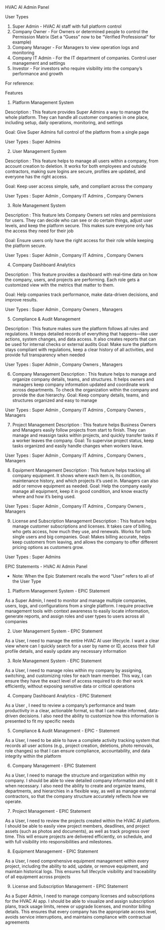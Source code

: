HVAC AI Admin Panel 

User Types 

1.	Super Admin - HVAC AI staff with full platform control
2.	Company Owner - For Owners or determined people to control the Permission Matrix (Set a “Guess” now to be “Verified Professional" for example)
3.	Company Manager - For Managers to view operation logs and monitoring 
4.	Company IT Admin - For the IT department of companies. Control user management and settings
5.	Investor -  For investors who require visibility into the company’s performance and growth

For reference: 
 

Features


1.	Platform Management System

Description : This feature provides Super Admins a way to manage the whole platform. They can handle all customer companies in one place, including setup, daily operations, monitoring, and settings

Goal: Give Super Admins full control of the platform from a single page


User Types : Super Admins




2.	User Management System

Description : This feature helps to manage all users within a company, from account creation to deletion. It works for both employees and outside contractors, making sure logins are secure, profiles are updated, and everyone has the right access.

Goal: Keep user access simple, safe, and compliant across the company


User Types : Super Admin , Company IT Admins , Company Owners



3.	Role Management System

Description : This feature lets Company Owners set roles and permissions for users. They can decide who can see or do certain things, adjust user levels, and keep the platform secure. This makes sure everyone only has the access they need for their job

Goal: Ensure users only have the right access for their role while keeping the platform secure.

User Types : Super Admin , Company IT Admins , Company Owners


4.	Company Dashboard Analytics

Description : This feature provides a dashboard with real-time data on how the company, users, and projects are performing. Each role gets a customized view with the metrics that matter to them.

Goal: Help companies track performance, make data-driven decisions, and improve results.


User Types : Super Admin , Company Owners , Managers


5.	Compliance & Audit Management

Description :  This feature makes sure the platform follows all rules and regulations. It keeps detailed records of everything that happens—like user actions, system changes, and data access. It also creates reports that can be used for internal checks or external audits
Goal: Make sure the platform stays compliant with regulations, keep a clear history of all activities, and provide full transparency when needed

User Types : Super Admin , Company Owners , Managers

6.	Company Management
Description : This feature helps to manage and organize company details, teams, and structures. It helps owners and managers keep company information updated and coordinate work across departments. To check the organization within the company and provide the due hierarchy.
Goal: Keep company details, teams, and structures organized and easy to manage

User Types : Super Admin , Company IT Admins , Company Owners , Managers

7.	Project Management
Description : This feature helps Business Owners and Managers easily follow projects from start to finish. They can manage and reassign tasks within projects, and quickly transfer tasks if a worker leaves the company.
Goal: To supervise project status, keep tasks organized and easily handle changes when workers leave.


User Types : Super Admin , Company IT Admins , Company Owners , Managers



8.	Equipment Management
Description : This feature helps tracking all company equipment. It shows where each item is, its condition, maintenance history, and which projects it’s used in. Managers can also add or remove equipment as needed.
Goal: Help the company easily manage all equipment, keep it in good condition, and know exactly where and how it’s being used.

User Types : Super Admin , Company IT Admins , Company Owners , Managers






9.	License and Subscription Management
Description : This feature helps manage customer subscriptions and licenses. It takes care of billing, who gets access, how much they use, and renewals. Works for both single users and big companies.
Goal: Makes billing accurate, helps keep customers from leaving, and allows the company to offer different pricing options as customers grow.

User Types : Super Admins



EPIC Statements - HVAC AI Admin Panel 

* Note: When the Epic Statement recalls the word “User” refers to all of the User Type



1.	Platform Management System - EPIC Statement

As a Super Admin, I need to monitor and manage multiple companies, users, logs, and configurations from a single platform. I require proactive management tools with context awareness to easily locate information, generate reports, and assign roles and user types to users across all companies

2.	User Management System - EPIC Statement

As a User, I need to manage the entire HVAC AI user lifecycle. I want a clear view where can I quickly search for a user by name or ID, access their full profile details, and easily update any necessary information


3.	Role Management System - EPIC Statement

As a User,  I need to manage roles within my company by assigning, switching, and customizing roles for each team member. This way, I can ensure they have the exact level of access required to do their work efficiently, without exposing sensitive data or critical operations








4.	Company Dashboard Analytics - EPIC Statement 

As a User , I need to review a company’s performance and team productivity in a clear, actionable format, so that I can make informed, data-driven decisions. I also need the ability to customize how this information is presented to fit my specific needs 



5.	Compliance & Audit Management - EPIC - Statement

As a User, I need to be able to have a complete activity tracking system that records all user actions (e.g., project creation, deletions, photo removals, role changes) so that I can ensure compliance, accountability, and data integrity within the platform

6.	Company Management - EPIC Statement 

As a User, I need to manage the structure and organization within my company. I should be able to view detailed company information and edit it when necessary. I also need the ability to create and organize teams, departments, and hierarchies in a flexible way, as well as manage external contractors, so that the company structure accurately reflects how we operate.



7.	Project Management - EPIC Statement 

As a User, I need to review the projects created within the HVAC AI platform. I should be able to easily view project members, deadlines, and project assets (such as photos and documents), as well as track progress over time. This will ensure projects are delivered efficiently, on schedule, and with full visibility into responsibilities and milestones.




8.	Equipment Management - EPIC Statement 

As a User, I need comprehensive equipment management within every project, including the ability to add, update, or remove equipment, and maintain historical logs. This ensures full lifecycle visibility and traceability of all equipment across projects


9.	License and Subscription Management - EPIC Statement 

As a Super Admin, I need to manage company licenses and subscriptions for the HVAC AI app. I should be able to visualize and assign subscription plans, track usage limits, renew or upgrade licenses, and monitor billing details. This ensures that every company has the appropriate access level, avoids service interruptions, and maintains compliance with contractual agreements
